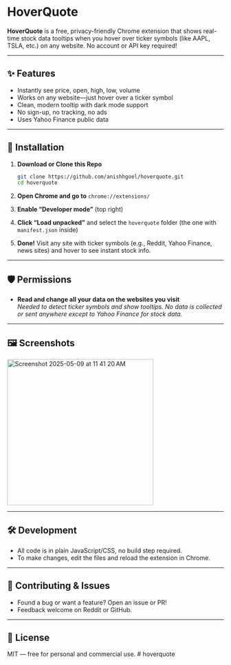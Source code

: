 # HoverQuote

**HoverQuote** is a free, privacy-friendly Chrome extension that shows real-time stock data tooltips when you hover over ticker symbols (like AAPL, TSLA, etc.) on any website. No account or API key required!

---

## ✨ Features

- Instantly see price, open, high, low, volume
- Works on any website—just hover over a ticker symbol
- Clean, modern tooltip with dark mode support
- No sign-up, no tracking, no ads
- Uses Yahoo Finance public data

---

## 🚀 Installation

1. **Download or Clone this Repo**
   ```bash
   git clone https://github.com/anishhgoel/hoverquote.git
   cd hoverquote
   ```

2. **Open Chrome and go to** `chrome://extensions/`

3. **Enable “Developer mode”** (top right)

4. **Click “Load unpacked”** and select the `hoverquote` folder (the one with `manifest.json` inside)

5. **Done!** Visit any site with ticker symbols (e.g., Reddit, Yahoo Finance, news sites) and hover to see instant stock info.

---

## 🛡️ Permissions

- **Read and change all your data on the websites you visit**  
  _Needed to detect ticker symbols and show tooltips. No data is collected or sent anywhere except to Yahoo Finance for stock data._

---

## 🖼️ Screenshots

<img width="340" alt="Screenshot 2025-05-09 at 11 41 20 AM" src="https://github.com/user-attachments/assets/0d307bec-b42f-4bd7-bff5-1cb68091a044" />

---

## 🛠️ Development

- All code is in plain JavaScript/CSS, no build step required.
- To make changes, edit the files and reload the extension in Chrome.

---

## 📝 Contributing & Issues

- Found a bug or want a feature? Open an issue or PR!
- Feedback welcome on Reddit or GitHub.

---

## 📄 License

MIT — free for personal and commercial use. # hoverquote
